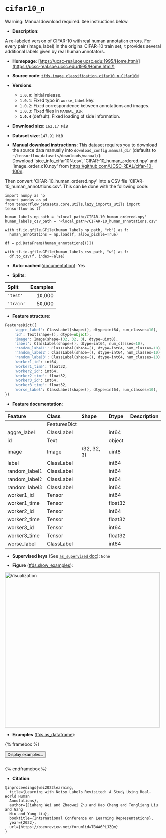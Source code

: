 <div itemscope itemtype="http://schema.org/Dataset">
  <div itemscope itemprop="includedInDataCatalog" itemtype="http://schema.org/DataCatalog">
    <meta itemprop="name" content="TensorFlow Datasets" />
  </div>
  <meta itemprop="name" content="cifar10_n" />
  <meta itemprop="description" content="A re-labeled version of CIFAR-10 with real human annotation errors. For every &#10;pair (image, label) in the original CIFAR-10 train set, it provides several &#10;additional labels given by real human annotators.&#10;&#10;To use this dataset:&#10;&#10;```python&#10;import tensorflow_datasets as tfds&#10;&#10;ds = tfds.load(&#x27;cifar10_n&#x27;, split=&#x27;train&#x27;)&#10;for ex in ds.take(4):&#10;  print(ex)&#10;```&#10;&#10;See [the guide](https://www.tensorflow.org/datasets/overview) for more&#10;informations on [tensorflow_datasets](https://www.tensorflow.org/datasets).&#10;&#10;&lt;img src=&quot;https://storage.googleapis.com/tfds-data/visualization/fig/cifar10_n-1.0.4.png&quot; alt=&quot;Visualization&quot; width=&quot;500px&quot;&gt;&#10;&#10;" />
  <meta itemprop="url" content="https://www.tensorflow.org/datasets/catalog/cifar10_n" />
  <meta itemprop="sameAs" content="https://ucsc-real.soe.ucsc.edu:1995/Home.html/" />
  <meta itemprop="citation" content="@inproceedings{wei2022learning,&#10;  title={Learning with Noisy Labels Revisited: A Study Using Real-World Human &#10;  Annotations},&#10;  author={Jiaheng Wei and Zhaowei Zhu and Hao Cheng and Tongliang Liu and Gang &#10;  Niu and Yang Liu},&#10;  booktitle={International Conference on Learning Representations},&#10;  year={2022},&#10;  url={https://openreview.net/forum?id=TBWA6PLJZQm}&#10;}" />
</div>

# `cifar10_n`


Warning: Manual download required. See instructions below.

*   **Description**:

A re-labeled version of CIFAR-10 with real human annotation errors. For every
pair (image, label) in the original CIFAR-10 train set, it provides several
additional labels given by real human annotators.

*   **Homepage**:
    [https://ucsc-real.soe.ucsc.edu:1995/Home.html/](https://ucsc-real.soe.ucsc.edu:1995/Home.html/)

*   **Source code**:
    [`tfds.image_classification.cifar10_n.Cifar10N`](https://github.com/tensorflow/datasets/tree/master/tensorflow_datasets/image_classification/cifar10_n/cifar10_n.py)

*   **Versions**:

    *   `1.0.0`: Initial release.
    *   `1.0.1`: Fixed typo in `worse_label` key.
    *   `1.0.2`: Fixed correspondence between annotations and images.
    *   `1.0.3`: Fixed files in `MANUAL_DIR`.
    *   **`1.0.4`** (default): Fixed loading of side information.

*   **Download size**: `162.17 MiB`

*   **Dataset size**: `147.91 MiB`

*   **Manual download instructions**: This dataset requires you to
    download the source data manually into `download_config.manual_dir`
    (defaults to `~/tensorflow_datasets/downloads/manual/`):<br/>
    Download 'side_info_cifar10N.csv', 'CIFAR-10_human_ordered.npy' and
    'image_order_c10.npy' from https://github.com/UCSC-REAL/cifar-10-100n.

Then convert 'CIFAR-10_human_ordered.npy' into a CSV file
'CIFAR-10_human_annotations.csv'. This can be done with the following code:

```
import numpy as np
import pandas as pd
from tensorflow_datasets.core.utils.lazy_imports_utils import tensorflow as tf

human_labels_np_path = '<local_path>/CIFAR-10_human_ordered.npy'
human_labels_csv_path = '<local_path>/CIFAR-10_human_annotations.csv'

with tf.io.gfile.GFile(human_labels_np_path, "rb") as f:
  human_annotations = np.load(f, allow_pickle=True)

df = pd.DataFrame(human_annotations[()])

with tf.io.gfile.GFile(human_labels_csv_path, "w") as f:
  df.to_csv(f, index=False)
```

*   **Auto-cached**
    ([documentation](https://www.tensorflow.org/datasets/performances#auto-caching)):
    Yes

*   **Splits**:

Split     | Examples
:-------- | -------:
`'test'`  | 10,000
`'train'` | 50,000

*   **Feature structure**:

```python
FeaturesDict({
    'aggre_label': ClassLabel(shape=(), dtype=int64, num_classes=10),
    'id': Text(shape=(), dtype=object),
    'image': Image(shape=(32, 32, 3), dtype=uint8),
    'label': ClassLabel(shape=(), dtype=int64, num_classes=10),
    'random_label1': ClassLabel(shape=(), dtype=int64, num_classes=10),
    'random_label2': ClassLabel(shape=(), dtype=int64, num_classes=10),
    'random_label3': ClassLabel(shape=(), dtype=int64, num_classes=10),
    'worker1_id': int64,
    'worker1_time': float32,
    'worker2_id': int64,
    'worker2_time': float32,
    'worker3_id': int64,
    'worker3_time': float32,
    'worse_label': ClassLabel(shape=(), dtype=int64, num_classes=10),
})
```

*   **Feature documentation**:

Feature       | Class        | Shape       | Dtype   | Description
:------------ | :----------- | :---------- | :------ | :----------
              | FeaturesDict |             |         |
aggre_label   | ClassLabel   |             | int64   |
id            | Text         |             | object  |
image         | Image        | (32, 32, 3) | uint8   |
label         | ClassLabel   |             | int64   |
random_label1 | ClassLabel   |             | int64   |
random_label2 | ClassLabel   |             | int64   |
random_label3 | ClassLabel   |             | int64   |
worker1_id    | Tensor       |             | int64   |
worker1_time  | Tensor       |             | float32 |
worker2_id    | Tensor       |             | int64   |
worker2_time  | Tensor       |             | float32 |
worker3_id    | Tensor       |             | int64   |
worker3_time  | Tensor       |             | float32 |
worse_label   | ClassLabel   |             | int64   |

*   **Supervised keys** (See
    [`as_supervised` doc](https://www.tensorflow.org/datasets/api_docs/python/tfds/load#args)):
    `None`

*   **Figure**
    ([tfds.show_examples](https://www.tensorflow.org/datasets/api_docs/python/tfds/visualization/show_examples)):

<img src="https://storage.googleapis.com/tfds-data/visualization/fig/cifar10_n-1.0.4.png" alt="Visualization" width="500px">

*   **Examples**
    ([tfds.as_dataframe](https://www.tensorflow.org/datasets/api_docs/python/tfds/as_dataframe)):

<!-- mdformat off(HTML should not be auto-formatted) -->

{% framebox %}

<button id="displaydataframe">Display examples...</button>
<div id="dataframecontent" style="overflow-x:auto"></div>
<script>
const url = "https://storage.googleapis.com/tfds-data/visualization/dataframe/cifar10_n-1.0.4.html";
const dataButton = document.getElementById('displaydataframe');
dataButton.addEventListener('click', async () => {
  // Disable the button after clicking (dataframe loaded only once).
  dataButton.disabled = true;

  const contentPane = document.getElementById('dataframecontent');
  try {
    const response = await fetch(url);
    // Error response codes don't throw an error, so force an error to show
    // the error message.
    if (!response.ok) throw Error(response.statusText);

    const data = await response.text();
    contentPane.innerHTML = data;
  } catch (e) {
    contentPane.innerHTML =
        'Error loading examples. If the error persist, please open '
        + 'a new issue.';
  }
});
</script>

{% endframebox %}

<!-- mdformat on -->

*   **Citation**:

```
@inproceedings{wei2022learning,
  title={Learning with Noisy Labels Revisited: A Study Using Real-World Human
  Annotations},
  author={Jiaheng Wei and Zhaowei Zhu and Hao Cheng and Tongliang Liu and Gang
  Niu and Yang Liu},
  booktitle={International Conference on Learning Representations},
  year={2022},
  url={https://openreview.net/forum?id=TBWA6PLJZQm}
}
```


